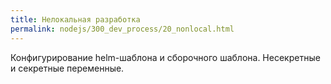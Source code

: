 ```yaml
---
title: Нелокальная разработка
permalink: nodejs/300_dev_process/20_nonlocal.html
---
```


Конфигурирование helm-шаблона и сборочного шаблона. Несекретные и секретные переменные.